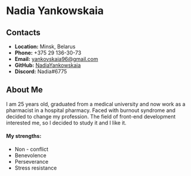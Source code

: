 
# Nadia Yankowskaia

## Contacts

- **Location:** Minsk, Belarus
- **Phone:** +375 29 136-30-73
- **Email:** yankovskaia96@gmail.com
- **GitHub:** [NadiaYankowskaia](https://github.com/NadiaYankowskaia)
- **Discord:** Nadia#6775

## About Me

I am 25 years old, graduated from a medical university and now work as a pharmacist in a hospital pharmacy. Faced with burnout syndrome and decided to change my profession. The field of front-end development interested me, so I decided to study it and I like it.
#### My strengths:
- Non - conflict
- Benevolence
- Perseverance
- Stress resistance
